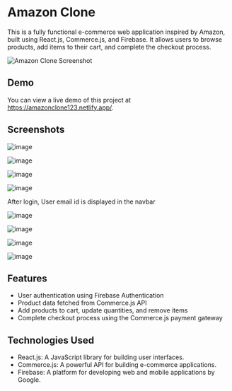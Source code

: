 # Amazon Clone

This is a fully functional e-commerce web application inspired by Amazon, built using React.js, Commerce.js, and Firebase. It allows users to browse products, add items to their cart, and complete the checkout process.

![Amazon Clone Screenshot](screenshot.png)

## Demo
You can view a live demo of this project at https://amazonclone123.netlify.app/.

## Screenshots

![image](https://github.com/AjayAggarwal412/AmazonClone/assets/73030724/b7d20b95-cfa6-4e62-bdab-01ca87208ed2)

![image](https://github.com/AjayAggarwal412/AmazonClone/assets/73030724/55744659-d476-4b54-ab54-c001588684d7)

![image](https://github.com/AjayAggarwal412/AmazonClone/assets/73030724/019fdfb2-0dcf-4fd6-959b-0f1e4e252e1d)

![image](https://github.com/AjayAggarwal412/AmazonClone/assets/73030724/f89cdc35-4fb2-4097-bfbb-024ce8d1c356)

After login, User email id is displayed in the navbar

![image](https://github.com/AjayAggarwal412/AmazonClone/assets/73030724/0309525b-19c7-4915-8f80-1d685a31f3dc)

![image](https://github.com/AjayAggarwal412/AmazonClone/assets/73030724/d967fb22-4335-42c4-8d78-782bbaa84848)

![image](https://github.com/AjayAggarwal412/AmazonClone/assets/73030724/f8f0fac1-24d8-4a29-bdb3-1d95f972a56f)

![image](https://github.com/AjayAggarwal412/AmazonClone/assets/73030724/e2ceda58-9d00-412d-8a9a-7ca41a8e9164)

## Features

- User authentication using Firebase Authentication
- Product data fetched from Commerce.js API
- Add products to cart, update quantities, and remove items
- Complete checkout process using the Commerce.js payment gateway

## Technologies Used

- React.js: A JavaScript library for building user interfaces.
- Commerce.js: A powerful API for building e-commerce applications.
- Firebase: A platform for developing web and mobile applications by Google.
